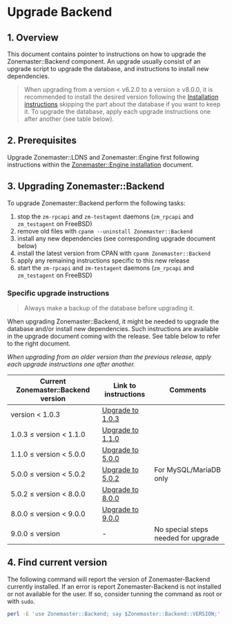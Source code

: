 # Upgrade Backend

## 1. Overview

This document contains pointer to instructions on how to upgrade the
Zonemaster::Backend component. An upgrade usually consist of an upgrade script
to upgrade the database, and instructions to install new dependencies.

> When upgrading from a version < v6.2.0 to a version ≥ v8.0.0, it is
> recommended to install the desired version following the [Installation
> instructions] skipping the part about the database if you want to keep it. To
> upgrade the database, apply each upgrade instructions one after another (see
> table below).

## 2. Prerequisites

Upgrade Zonemaster::LDNS and Zonemaster::Engine first following instructions
within the [Zonemaster::Engine installation] document.

## 3. Upgrading Zonemaster::Backend

To upgrade Zonemaster::Backend perform the following tasks:

  1. stop the `zm-rpcapi` and `zm-testagent` daemons (`zm_rpcapi` and
     `zm_testagent` on FreeBSD)
  2. remove old files with `cpanm --uninstall Zonemaster::Backend`
  3. install any new dependencies (see corresponding upgrade document below)
  4. install the latest version from CPAN with `cpanm Zonemaster::Backend`
  5. apply any remaining instructions specific to this new release
  6. start the `zm-rpcapi` and `zm-testagent` daemons (`zm_rpcapi` and
     `zm_testagent` on FreeBSD)


### Specific upgrade instructions

> Always make a backup of the database before upgrading it.

When upgrading Zonemaster::Backend, it might be needed to upgrade the database
and/or install new dependencies. Such instructions are available in the upgrade
document coming with the release. See table below to refer to the right
document.

*When upgrading from an older version than the previous release, apply each
upgrade instructions one after another.*

Current Zonemaster::Backend version | Link to instructions | Comments
------------------------------------|----------------------|-----------------------
 version < 1.0.3                    | [Upgrade to 1.0.3]   |
 1.0.3 ≤ version < 1.1.0            | [Upgrade to 1.1.0]   |
 1.1.0 ≤ version < 5.0.0            | [Upgrade to 5.0.0]   |
 5.0.0 ≤ version < 5.0.2            | [Upgrade to 5.0.2]   | For MySQL/MariaDB only
 5.0.2 ≤ version < 8.0.0            | [Upgrade to 8.0.0]   |
 8.0.0 ≤ version < 9.0.0            | [Upgrade to 9.0.0]   |
 9.0.0 ≤ version                    | -                    | No special steps needed for upgrade

## 4. Find current version

The following command will report the version of Zonemaster-Backend currently
installed. If an error is report Zonemaster-Backend is not installed or not
available for the user. If so, consider tunning the command as root or with
`sudo`.

```sh
perl -E 'use Zonemaster::Backend; say $Zonemaster::Backend::VERSION;'
```

[Installation instructions]: ../installation/zonemaster-backend.md
[Upgrade to 1.0.3]:  https://github.com/zonemaster/zonemaster-backend/tree/master/docs/upgrade/upgrade_zonemaster_backend_ver_1.0.3.md
[Upgrade to 1.1.0]:  https://github.com/zonemaster/zonemaster-backend/tree/master/docs/upgrade/upgrade_zonemaster_backend_ver_1.1.0.md
[Upgrade to 5.0.0]:  https://github.com/zonemaster/zonemaster-backend/tree/master/docs/upgrade/upgrade_zonemaster_backend_ver_5.0.0.md
[Upgrade to 5.0.2]:  https://github.com/zonemaster/zonemaster-backend/tree/master/docs/upgrade/upgrade_zonemaster_backend_ver_5.0.2.md
[Upgrade to 8.0.0]:  https://github.com/zonemaster/zonemaster-backend/tree/master/docs/upgrade/upgrade_zonemaster_backend_ver_8.0.0.md
[Upgrade to 9.0.0]:  https://github.com/zonemaster/zonemaster-backend/tree/master/docs/upgrade/upgrade_zonemaster_backend_ver_9.0.0.md
[Zonemaster::Engine installation]: ../installation/zonemaster-engine.md
